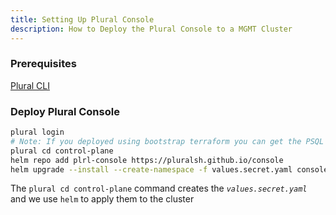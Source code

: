 ```yaml
---
title: Setting Up Plural Console
description: How to Deploy the Plural Console to a MGMT Cluster
---
```


### Prerequisites
[Plural CLI](/how-to/set-up/plural-cli)  

### Deploy Plural Console
```sh
plural login
# Note: If you deployed using bootstrap terraform you can get the PSQL connection string from running: terraform output --json
plural cd control-plane
helm repo add plrl-console https://pluralsh.github.io/console
helm upgrade --install --create-namespace -f values.secret.yaml console plrl-console/console -n plrl-console
```
The `plural cd control-plane` command creates the _`values.secret.yaml`_  
and we use `helm` to apply them to the cluster
